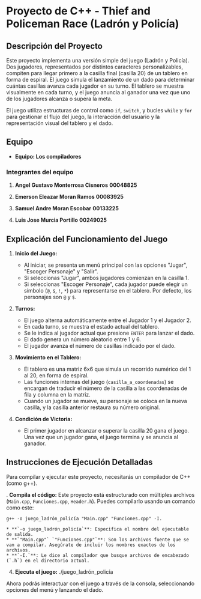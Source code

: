 
# Proyecto de C++ - Thief and Policeman Race (Ladrón y Policía)

## Descripción del Proyecto

Este proyecto implementa una versión simple del juego (Ladrón y Policía). Dos jugadores, representados por distintos caracteres personalizables, compiten para llegar primero a la casilla final (casilla 20) de un tablero en forma de espiral. El juego simula el lanzamiento de un dado para determinar cuántas casillas avanza cada jugador en su turno. El tablero se muestra visualmente en cada turno, y el juego anuncia al ganador una vez que uno de los jugadores alcanza o supera la meta.

El juego utiliza estructuras de control como `if`, `switch`, y bucles `while` y `for` para gestionar el flujo del juego, la interacción del usuario y la representación visual del tablero y el dado.

## Equipo

- **Equipo: Los compiladores** 

### Integrantes del equipo

1. **Angel Gustavo Monterrosa Cisneros**
   **00048825**

2. **Emerson Eleazar Moran Ramos**
   **00083925**

3. **Samuel Andre Moran Escobar**
   **00133225**

4. **Luis Jose Murcia Portillo**
   **00249025**

## Explicación del Funcionamiento del Juego


1.  **Inicio del Juego:**
    * Al iniciar, se presenta un menú principal con las opciones "Jugar", "Escoger Personaje" y "Salir".
    * Si seleccionas "Jugar", ambos jugadores comienzan en la casilla 1.
    * Si seleccionas "Escoger Personaje", cada jugador puede elegir un símbolo (`@`, `$`, `!`, `*`) para representarse en el tablero. Por defecto, los personajes son `@` y `$`.

2.  **Turnos:**
    * El juego alterna automáticamente entre el Jugador 1 y el Jugador 2.
    * En cada turno, se muestra el estado actual del tablero.
    * Se le indica al jugador actual que presione `ENTER` para lanzar el dado.
    * El dado genera un número aleatorio entre 1 y 6.
    * El jugador avanza el número de casillas indicado por el dado.

3.  **Movimiento en el Tablero:**
    * El tablero es una matriz 6x6 que simula un recorrido numérico del 1 al 20, en forma de espiral.
    * Las funciones internas del juego (`casilla_a_coordenadas`) se encargan de traducir el número de la casilla a las coordenadas de fila y columna en la matriz.
    * Cuando un jugador se mueve, su personaje se coloca en la nueva casilla, y la casilla anterior restaura su número original.

4.  **Condición de Victoria:**
    * El primer jugador en alcanzar o superar la casilla 20 gana el juego. Una vez que un jugador gana, el juego termina y se anuncia al ganador.

## Instrucciones de Ejecución Detalladas


Para compilar y ejecutar este proyecto, necesitarás un compilador de C++ (como g++).


.  **Compila el código:**
    Este proyecto está estructurado con múltiples archivos (`Main.cpp`, `Funciones.cpp`, `Header.h`).
    Puedes compilarlo usando un comando como este:

   
    g++ -o juego_ladrón_policía "Main.cpp" "Funciones.cpp" -I.
    
    * **`-o juego_ladrón_policía`**: Especifica el nombre del ejecutable de salida.
    * **`"Main.cpp"` `"Funciones.cpp"`**: Son los archivos fuente que se van a compilar. Asegúrate de incluir los nombres exactos de los archivos.
    * **`-I.`**: Le dice al compilador que busque archivos de encabezado (`.h`) en el directorio actual.


4.  **Ejecuta el juego:**
    ./juego_ladrón_policía

Ahora podrás interactuar con el juego a través de la consola, seleccionando opciones del menú y lanzando el dado.